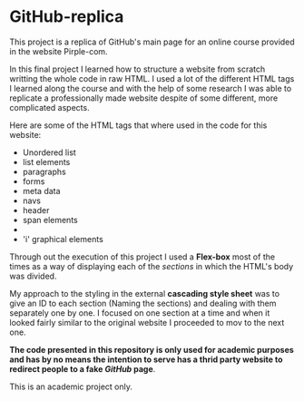 # GitHub-replica
This project is a replica of GitHub's main page for an online course provided in the website Pirple-com.

In this final project I learned how to structure a website from scratch writting the whole code in raw HTML. I used a lot of the different HTML tags I learned along the course and with the help of some research I was able to replicate a professionally made website despite of some different, more complicated aspects.

Here are some of the HTML tags that where used in the code for this website:

<ul>
  <li>Unordered list</li>
  <li>list elements</li>
  <li>paragraphs</li>
  <li>forms</li>
  <li>meta data</li>
  <li>navs</li>
  <li>header</li>
  <li>span elements<li>
  <li>'i' graphical elements</li>
</ul>

Through out the execution of this project I used a **Flex-box** most of the times as a way of displaying each of the *sections* in which the HTML's body was divided.

My approach to the styling in the external **cascading style sheet** was to give an ID to each section (Naming the sections) and dealing with them separately one by one. I focused on one section at a time and when it looked fairly similar to the original website I proceeded to mov to the next one.

<strong>The code presented in this repository is only used for academic purposes and has by no means the intention to serve has a thrid party website to redirect people to a fake *GitHub* page</strong>.

This is an academic project only.
